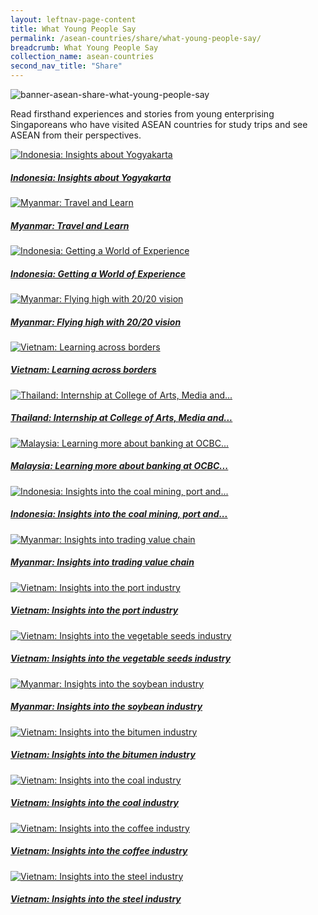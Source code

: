 ```yaml
---
layout: leftnav-page-content
title: What Young People Say
permalink: /asean-countries/share/what-young-people-say/
breadcrumb: What Young People Say
collection_name: asean-countries
second_nav_title: "Share"
---
```


![banner-asean-share-what-young-people-say](\images\asean-youngpeople\What-young-people-say-cover-pic.jpg)

Read firsthand experiences and stories from young enterprising Singaporeans who have visited ASEAN countries for study trips and see ASEAN from their perspectives.

<div>
	<div class="row is-multiline">
		<div class="col is-half-tablet padding--bottom--lg">
			<a href="/asean-countries/share/what-young-people-say/indonesia-insights-about-yogyakarta/" class="project-link">
				<img src="/images/asean-youngpeople/SP-Indonesia-bg-small.jpg" alt="Indonesia: Insights about Yogyakarta" class="project-image">
			<div class="project-card">
				<div class="project-title margin--bottom--xs">
					<h5><b>Indonesia: Insights about Yogyakarta</b></h5>
				</div>
			</div>
			</a>
		</div>
		<div class="col is-half-tablet padding--bottom--lg">
			<a href="/asean-countries/share/what-young-people-say/myanmar-travel-and-learn/" class="project-link">
				<img src="/images/asean-youngpeople/Travel-and-learn-small.jpg" alt="Myanmar: Travel and Learn" class="project-image">
			<div class="project-card">
				<div class="project-title margin--bottom--xs">
					<h5><b>Myanmar: Travel and Learn</b></h5>
				</div>
			</div>
			</a>
		</div>
	</div>
</div>

<div>
	<div class="row is-multiline">
		<div class="col is-half-tablet padding--bottom--lg">
			<a href="/asean-countries/share/what-young-people-say/indonesia-getting-a-world-of-experience/" class="project-link">
				<img src="/images/asean-youngpeople/Getting-a-world-of-experience-small.jpg" alt="Indonesia: Getting a World of Experience" class="project-image">
			<div class="project-card">
				<div class="project-title margin--bottom--xs">
					<h5><b>Indonesia: Getting a World of Experience</b></h5>
				</div>
			</div>
			</a>
		</div>
		<div class="col is-half-tablet padding--bottom--lg">
			<a href="/asean-countries/share/what-young-people-say/myanmar-flying-high-with-20-20-vision/" class="project-link">
				<img src="/images/asean-youngpeople/Flying-high-small.jpg" alt="Myanmar: Flying high with 20/20 vision" class="project-image">
			<div class="project-card">
				<div class="project-title margin--bottom--xs">
					<h5><b>Myanmar: Flying high with 20/20 vision</b></h5>
				</div>
			</div>
			</a>
		</div>
	</div>
</div>

<div>
	<div class="row is-multiline">
		<div class="col is-half-tablet padding--bottom--lg">
			<a href="/asean-countries/share/what-young-people-say/vietnam-learning-across-borders/" class="project-link">
				<img src="/images/asean-youngpeople/Learning-across-borders-small.jpg" alt="Vietnam: Learning across borders" class="project-image">
			<div class="project-card">
				<div class="project-title margin--bottom--xs">
					<h5><b>Vietnam: Learning across borders</b></h5>
				</div>
			</div>
			</a>
		</div>
		<div class="col is-half-tablet padding--bottom--lg">
			<a href="/asean-countries/share/what-young-people-say/thailand-internship-chiang-mai-university/" class="project-link">
				<img src="/images/asean-youngpeople/Internship-Chiang-Mai-small.jpg" alt="Thailand: Internship at College of Arts, Media and..." class="project-image">
			<div class="project-card">
				<div class="project-title margin--bottom--xs">
					<h5><b>Thailand: Internship at College of Arts, Media and...</b></h5>
				</div>
			</div>
			</a>
		</div>
	</div>
</div>

<div>
	<div class="row is-multiline">
		<div class="col is-half-tablet padding--bottom--lg">
			<a href="/asean-countries/share/what-young-people-say/malaysia-learning-about-banking-at-ocbc-berhad/" class="project-link">
				<img src="/images/asean-youngpeople/Malaysia-OCBC-small.jpg" alt="Malaysia: Learning more about banking at OCBC..." class="project-image">
			<div class="project-card">
				<div class="project-title margin--bottom--xs">
					<h5><b>Malaysia: Learning more about banking at OCBC...</b></h5>
				</div>
			</div>
			</a>
		</div>
		<div class="col is-half-tablet padding--bottom--lg">
			<a href="/asean-countries/share/what-young-people-say/indonesia-insights-into-coal-mining-port-shipping-industries/" class="project-link">
				<img src="/images/asean-youngpeople/Indonesia-insights-coal-port-shipping-small.jpg" alt="Indonesia: Insights into the coal mining, port and..." class="project-image">
			<div class="project-card">
				<div class="project-title margin--bottom--xs">
					<h5><b>Indonesia: Insights into the coal mining, port and...</b></h5>
				</div>
			</div>
			</a>
		</div>
	</div>
</div>

<div>
	<div class="row is-multiline">
		<div class="col is-half-tablet padding--bottom--lg">
			<a href="/asean-countries/share/what-young-people-say/myanmar-insights-trading-value-chain/" class="project-link">
				<img src="/images/asean-youngpeople/Myanmar-insights-value-chain-small.jpg" alt="Myanmar: Insights into trading value chain" class="project-image">
			<div class="project-card">
				<div class="project-title margin--bottom--xs">
					<h5><b>Myanmar: Insights into trading value chain</b></h5>
				</div>
			</div>
			</a>
		</div>
		<div class="col is-half-tablet padding--bottom--lg">
			<a href="/asean-countries/share/what-young-people-say/vietnam-insights-port-industry/" class="project-link">
				<img src="/images/asean-youngpeople/Vietnam-insights-port-industry-small.jpg" alt="Vietnam: Insights into the port industry" class="project-image">
			<div class="project-card">
				<div class="project-title margin--bottom--xs">
					<h5><b>Vietnam: Insights into the port industry</b></h5>
				</div>
			</div>
			</a>
		</div>
	</div>
</div>

<div>
	<div class="row is-multiline">
		<div class="col is-half-tablet padding--bottom--lg">
			<a href="/asean-countries/share/what-young-people-say/vietnam-insights-vegetable-industry/" class="project-link">
				<img src="/images/asean-youngpeople/Vietnam-vegetable-seeds-small.jpg" alt="Vietnam: Insights into the vegetable seeds industry" class="project-image">
			<div class="project-card">
				<div class="project-title margin--bottom--xs">
					<h5><b>Vietnam: Insights into the vegetable seeds industry</b></h5>
				</div>
			</div>
			</a>
		</div>
		<div class="col is-half-tablet padding--bottom--lg">
			<a href="/asean-countries/share/what-young-people-say/vietnam-insights-soybean-industry/" class="project-link">
				<img src="/images/asean-youngpeople/Vietnam-soybeans-industry-small.jpg" alt="Myanmar: Insights into the soybean industry" class="project-image">
			<div class="project-card">
				<div class="project-title margin--bottom--xs">
					<h5><b>Myanmar: Insights into the soybean industry</b></h5>
				</div>
			</div>
			</a>
		</div>
	</div>
</div>

<div>
	<div class="row is-multiline">
		<div class="col is-half-tablet padding--bottom--lg">
			<a href="/asean-countries/share/what-young-people-say/vietnam-insights-bitumen-industry/" class="project-link">
				<img src="/images/asean-youngpeople/Vietnam-bitumen-industry-small.jpg" alt="Vietnam: Insights into the bitumen industry" class="project-image">
			<div class="project-card">
				<div class="project-title margin--bottom--xs">
					<h5><b>Vietnam: Insights into the bitumen industry</b></h5>
				</div>
			</div>
			</a>
		</div>
		<div class="col is-half-tablet padding--bottom--lg">
			<a href="/asean-countries/share/what-young-people-say/vietnam-insights-coal-industry/" class="project-link">
				<img src="/images/asean-youngpeople/Vietnam-coal-industry-small.jpg" alt="Vietnam: Insights into the coal industry" class="project-image">
			<div class="project-card">
				<div class="project-title margin--bottom--xs">
					<h5><b>Vietnam: Insights into the coal industry</b></h5>
				</div>
			</div>
			</a>
		</div>
	</div>
</div>

<div>
	<div class="row is-multiline">
		<div class="col is-half-tablet padding--bottom--lg">
			<a href="/asean-countries/share/what-young-people-say/vietnam-insights-coffee-industry/" class="project-link">
				<img src="/images/asean-youngpeople/Vietnam-coffee-industry-small.jpg" alt="Vietnam: Insights into the coffee industry" class="project-image">
			<div class="project-card">
				<div class="project-title margin--bottom--xs">
					<h5><b>Vietnam: Insights into the coffee industry</b></h5>
				</div>
			</div>
			</a>
		</div>
		<div class="col is-half-tablet padding--bottom--lg">
			<a href="/asean-countries/share/what-young-people-say/vietnam-insights-steel-industry/" class="project-link">
				<img src="/images/asean-youngpeople/Vietnam-steel-industry-small.jpg" alt="Vietnam: Insights into the steel industry" class="project-image">
			<div class="project-card">
				<div class="project-title margin--bottom--xs">
					<h5><b>Vietnam: Insights into the steel industry</b></h5>
				</div>
			</div>
			</a>
		</div>
	</div>
</div>